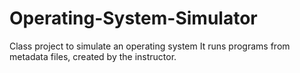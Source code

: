 # Operating-System-Simulator

Class project to simulate an operating system
It runs programs from metadata files, created by the instructor.
